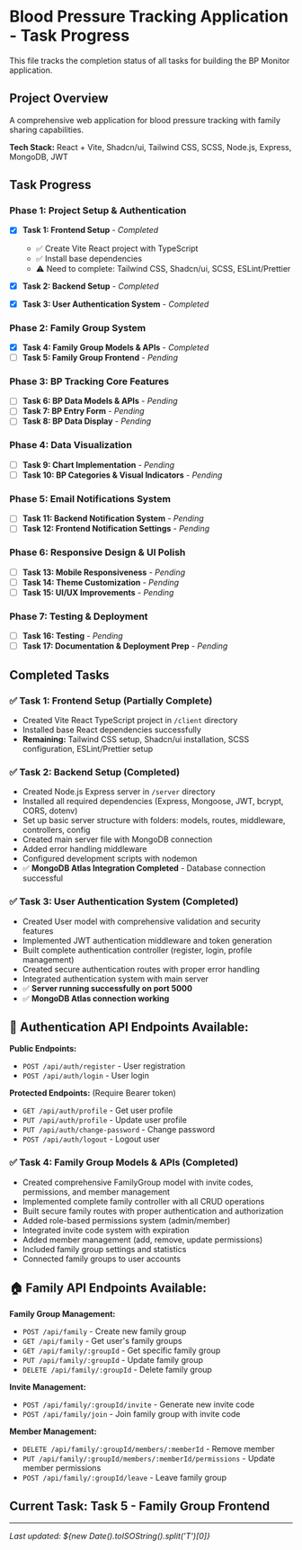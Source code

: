 # Blood Pressure Tracking Application - Task Progress

This file tracks the completion status of all tasks for building the BP Monitor application.

## Project Overview
A comprehensive web application for blood pressure tracking with family sharing capabilities.

**Tech Stack:** React + Vite, Shadcn/ui, Tailwind CSS, SCSS, Node.js, Express, MongoDB, JWT

## Task Progress

### Phase 1: Project Setup & Authentication
- [x] **Task 1: Frontend Setup** - *Completed*
  - ✅ Create Vite React project with TypeScript
  - ✅ Install base dependencies
  - ⚠️ Need to complete: Tailwind CSS, Shadcn/ui, SCSS, ESLint/Prettier
  
- [x] **Task 2: Backend Setup** - *Completed*
- [x] **Task 3: User Authentication System** - *Completed*

### Phase 2: Family Group System
- [x] **Task 4: Family Group Models & APIs** - *Completed*
- [ ] **Task 5: Family Group Frontend** - *Pending*

### Phase 3: BP Tracking Core Features
- [ ] **Task 6: BP Data Models & APIs** - *Pending*
- [ ] **Task 7: BP Entry Form** - *Pending*
- [ ] **Task 8: BP Data Display** - *Pending*

### Phase 4: Data Visualization
- [ ] **Task 9: Chart Implementation** - *Pending*
- [ ] **Task 10: BP Categories & Visual Indicators** - *Pending*

### Phase 5: Email Notifications System
- [ ] **Task 11: Backend Notification System** - *Pending*
- [ ] **Task 12: Frontend Notification Settings** - *Pending*

### Phase 6: Responsive Design & UI Polish
- [ ] **Task 13: Mobile Responsiveness** - *Pending*
- [ ] **Task 14: Theme Customization** - *Pending*
- [ ] **Task 15: UI/UX Improvements** - *Pending*

### Phase 7: Testing & Deployment
- [ ] **Task 16: Testing** - *Pending*
- [ ] **Task 17: Documentation & Deployment Prep** - *Pending*

## Completed Tasks

### ✅ Task 1: Frontend Setup (Partially Complete)
- Created Vite React TypeScript project in `/client` directory
- Installed base React dependencies successfully
- **Remaining:** Tailwind CSS setup, Shadcn/ui installation, SCSS configuration, ESLint/Prettier setup

### ✅ Task 2: Backend Setup (Completed)
- Created Node.js Express server in `/server` directory
- Installed all required dependencies (Express, Mongoose, JWT, bcrypt, CORS, dotenv)
- Set up basic server structure with folders: models, routes, middleware, controllers, config
- Created main server file with MongoDB connection
- Added error handling middleware
- Configured development scripts with nodemon
- ✅ **MongoDB Atlas Integration Completed** - Database connection successful

### ✅ Task 3: User Authentication System (Completed)
- Created User model with comprehensive validation and security features
- Implemented JWT authentication middleware and token generation
- Built complete authentication controller (register, login, profile management)
- Created secure authentication routes with proper error handling
- Integrated authentication system with main server
- ✅ **Server running successfully on port 5000**
- ✅ **MongoDB Atlas connection working**

## 🎉 Authentication API Endpoints Available:

**Public Endpoints:**
- `POST /api/auth/register` - User registration
- `POST /api/auth/login` - User login

**Protected Endpoints:** (Require Bearer token)
- `GET /api/auth/profile` - Get user profile
- `PUT /api/auth/profile` - Update user profile
- `PUT /api/auth/change-password` - Change password
- `POST /api/auth/logout` - Logout user

### ✅ Task 4: Family Group Models & APIs (Completed)
- Created comprehensive FamilyGroup model with invite codes, permissions, and member management
- Implemented complete family controller with all CRUD operations
- Built secure family routes with proper authentication and authorization
- Added role-based permissions system (admin/member)
- Integrated invite code system with expiration
- Added member management (add, remove, update permissions)
- Included family group settings and statistics
- Connected family groups to user accounts

## 🏠 Family API Endpoints Available:

**Family Group Management:**
- `POST /api/family` - Create new family group
- `GET /api/family` - Get user's family groups
- `GET /api/family/:groupId` - Get specific family group
- `PUT /api/family/:groupId` - Update family group
- `DELETE /api/family/:groupId` - Delete family group

**Invite Management:**
- `POST /api/family/:groupId/invite` - Generate new invite code
- `POST /api/family/join` - Join family group with invite code

**Member Management:**
- `DELETE /api/family/:groupId/members/:memberId` - Remove member
- `PUT /api/family/:groupId/members/:memberId/permissions` - Update member permissions
- `POST /api/family/:groupId/leave` - Leave family group

## Current Task: Task 5 - Family Group Frontend

---
*Last updated: ${new Date().toISOString().split('T')[0]}* 